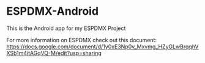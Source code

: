 # ESPDMX-Android

This is the Android app for my ESPDMX Project

For more information on ESPDMX check out this document: https://docs.google.com/document/d/1y0xE3Np0v_Mxvmg_HZyGLwBrqqhVXSb1m4itAGqVQ-M/edit?usp=sharing
